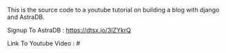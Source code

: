 This is the source code to a youtube tutorial on building a blog with django and AstraDB.

Signup To AstraDB : https://dtsx.io/3lZYkrQ

Link To Youtube Video : #
